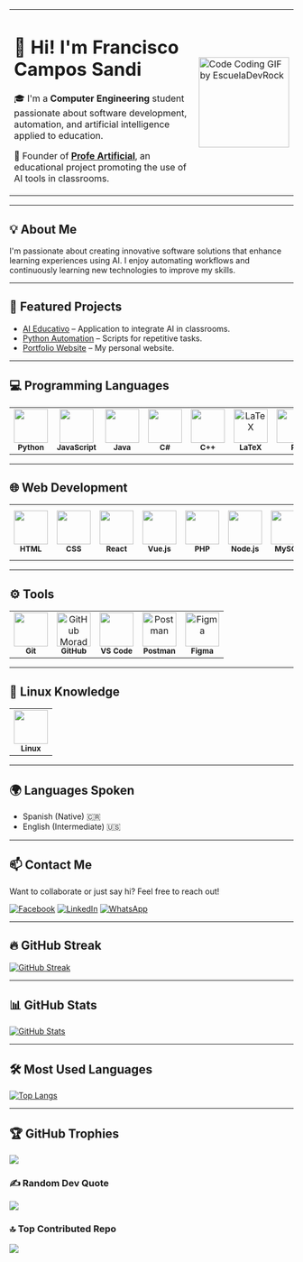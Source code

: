 <table>
  <tr>
    <td>
      <h1>👋 Hi! I'm Francisco Campos Sandi</h1>
      <p>🎓 I'm a <strong>Computer Engineering</strong> student passionate about software development, automation, and artificial intelligence applied to education.</p>
      <p>🧠 Founder of <a href="https://www.facebook.com/profile.php?id=61563914024424"><strong>Profe Artificial</strong></a>, an educational project promoting the use of AI tools in classrooms.</p>
    </td>
    <td>
      <img src="https://github.com/user-attachments/assets/336b3c2d-64a3-498b-9ee9-9091f44b940c" width="160" alt="Code Coding GIF by EscuelaDevRock" />
    </td>
  </tr>
</table>

----

 

## 💡 About Me

I'm passionate about creating innovative software solutions that enhance learning experiences using AI. I enjoy automating workflows and continuously learning new technologies to improve my skills.

---

## 🚀 Featured Projects

- [AI Educativo](https://github.com/tuUsuario/proyectoAI) – Application to integrate AI in classrooms.  
- [Python Automation](https://github.com/tuUsuario/automatizacion-python) – Scripts for repetitive tasks.  
- [Portfolio Website](https://tuUsuario.github.io/portfolio) – My personal website.

---

## 💻 Programming Languages  
<table>
  <tr>
    <td align="center">
      <img src="https://cdn.jsdelivr.net/gh/devicons/devicon/icons/python/python-original.svg" width="60"><br>
      <sub><b>Python</b></sub>
    </td>
    <td align="center">
      <img src="https://cdn.jsdelivr.net/gh/devicons/devicon/icons/javascript/javascript-original.svg" width="60"><br>
      <sub><b>JavaScript</b></sub>
    </td>
    <td align="center">
      <img src="https://cdn.jsdelivr.net/gh/devicons/devicon/icons/java/java-original.svg" width="60"><br>
      <sub><b>Java</b></sub>
    </td>
    <td align="center">
      <img src="https://cdn.jsdelivr.net/gh/devicons/devicon/icons/csharp/csharp-original.svg" width="60"><br>
      <sub><b>C#</b></sub>
    </td>
    <td align="center">
      <img src="https://cdn.jsdelivr.net/gh/devicons/devicon/icons/cplusplus/cplusplus-original.svg" width="60"><br>
      <sub><b>C++</b></sub>
    </td>
    <td align="center">
      <a href="https://es.m.wikipedia.org/wiki/Archivo:LaTeX_logo.svg" target="_blank" rel="noopener noreferrer">
        <img src="https://github.com/user-attachments/assets/d79d7dbe-a035-44ed-9e15-39827e275b3d" width="60" alt="LaTeX" />
      </a><br>
      <sub><b>LaTeX</b></sub>
    </td>
    <td align="center">
      <img src="https://upload.wikimedia.org/wikipedia/commons/1/1b/R_logo.svg" width="60" alt="R"><br>
      <sub><b>R</b></sub>
    </td>
  </tr>
</table>

---

## 🌐 Web Development  
<table>
  <tr>
    <td align="center">
      <img src="https://cdn.jsdelivr.net/gh/devicons/devicon/icons/html5/html5-original.svg" width="60"><br>
      <sub><b>HTML</b></sub>
    </td>
    <td align="center">
      <img src="https://cdn.jsdelivr.net/gh/devicons/devicon/icons/css3/css3-original.svg" width="60"><br>
      <sub><b>CSS</b></sub>
    </td>
    <td align="center">
      <img src="https://cdn.jsdelivr.net/gh/devicons/devicon/icons/react/react-original.svg" width="60"><br>
      <sub><b>React</b></sub>
    </td>
    <td align="center">
      <img src="https://cdn.jsdelivr.net/gh/devicons/devicon/icons/vuejs/vuejs-original.svg" width="60"><br>
      <sub><b>Vue.js</b></sub>
    </td>
    <td align="center">
      <img src="https://cdn.jsdelivr.net/gh/devicons/devicon/icons/php/php-original.svg" width="60"><br>
      <sub><b>PHP</b></sub>
    </td>
    <td align="center">
      <img src="https://cdn.jsdelivr.net/gh/devicons/devicon/icons/nodejs/nodejs-original.svg" width="60"><br>
      <sub><b>Node.js</b></sub>
    </td>
    <td align="center">
      <img src="https://cdn.jsdelivr.net/gh/devicons/devicon/icons/mysql/mysql-original.svg" width="60"><br>
      <sub><b>MySQL</b></sub>
    </td>
    <td align="center">
      <img src="https://upload.wikimedia.org/wikipedia/commons/e/ee/.NET_Core_Logo.svg" width="60" alt=".NET"><br>
      <sub><b>.NET</b></sub>
    </td>
    <td align="center">
      <img src="https://upload.wikimedia.org/wikipedia/commons/4/44/Spring_Framework_Logo_2018.svg" width="60" alt="Spring Boot"><br>
      <sub><b>Spring Boot</b></sub>
    </td>
  </tr>
</table>

---

## ⚙️ Tools  


<table>
  <tr>
    <td align="center">
      <img src="https://cdn.jsdelivr.net/gh/devicons/devicon/icons/git/git-original.svg" width="60"><br>
      <sub><b>Git</b></sub>
    </td>
    <td align="center">
      <img src="https://github.com/user-attachments/assets/27868d06-72b2-4981-b8d6-7ec650ae54e5" width="60" alt="GitHub Morado"><br>
      <sub><b>GitHub</b></sub>
    </td>
    <td align="center">
      <img src="https://cdn.jsdelivr.net/gh/devicons/devicon/icons/vscode/vscode-original.svg" width="60"><br>
      <sub><b>VS Code</b></sub>
    </td>
    <td align="center">
      <img src="https://github.com/user-attachments/assets/66ea105b-d29f-413a-a267-36c3629b311c" width="60" alt="Postman"><br>
      <sub><b>Postman</b></sub>
    </td>
    <td align="center">
      <img src="https://upload.wikimedia.org/wikipedia/commons/3/33/Figma-logo.svg" width="60" alt="Figma"><br>
      <sub><b>Figma</b></sub>
    </td>
  </tr>
</table>



---

## 🐧 Linux Knowledge
<table>
  <tr>
    <td align="center">
      <img src="https://cdn.jsdelivr.net/gh/devicons/devicon/icons/linux/linux-original.svg" width="60"><br>
      <sub><b>Linux</b></sub>
    </td>
  </tr>
</table>

---

## 🌍 Languages Spoken

- Spanish (Native) 🇨🇷  
- English (Intermediate) 🇺🇸

---

## 📫 Contact Me

Want to collaborate or just say hi? Feel free to reach out!  

[![Facebook](https://img.shields.io/badge/Facebook-1877F2?style=for-the-badge&logo=facebook&logoColor=white)](https://www.facebook.com/profile.php?id=61563914024424)
[![LinkedIn](https://img.shields.io/badge/LinkedIn-0A66C2?style=for-the-badge&logo=linkedin&logoColor=white)](https://www.linkedin.com/in/francisco-campos-8269832a5/)
[![WhatsApp](https://img.shields.io/badge/WhatsApp-25D366?style=for-the-badge&logo=whatsapp&logoColor=white)](https://wa.me/50687590160)


---

## 🔥 GitHub Streak
[![GitHub Streak](https://streak-stats.demolab.com?user=Francisco-Campos-S&theme=gruvbox_duo&hide_border=false&border_radius=6.5)](https://git.io/streak-stats)

---

## 📊 GitHub Stats

[![GitHub Stats](https://github-readme-stats.vercel.app/api?username=Francisco-Campos-S&show_icons=true&theme=gruvbox&hide_border=false&border_radius=6.5)](https://github.com/anuraghazra/github-readme-stats)

---

## 🛠️ Most Used Languages

[![Top Langs](https://github-readme-stats.vercel.app/api/top-langs/?username=Francisco-Campos-S&layout=compact&theme=tokyonight)](https://github.com/Francisco-Campos-S/github-readme-stats)

---

## 🏆 GitHub Trophies
![](https://github-profile-trophy.vercel.app/?username=Francisco-Campos-S&theme=radical&no-frame=false&no-bg=true&margin-w=4)

### ✍️ Random Dev Quote
![](https://quotes-github-readme.vercel.app/api?type=horizontal&theme=radical)

### 🔝 Top Contributed Repo
![](https://github-contributor-stats.vercel.app/api?username=Francisco-Campos-S&limit=5&theme=dark&combine_all_yearly_contributions=true)


